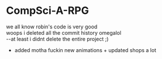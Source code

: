 # CompSci-A-RPG
we all know robin's code is very good<br>
woops i deleted all the commit history omegalol<br>
--at least i didnt delete the entire project ;)<br>

- added motha fuckin new animations + updated shops a lot
